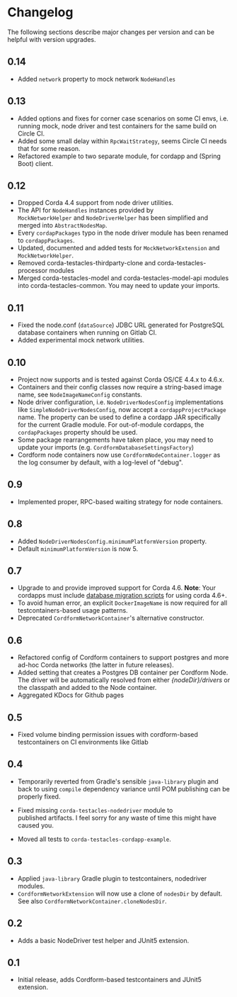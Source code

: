 
# Changelog

The following sections describe major changes per version 
and can be helpful with version upgrades.


## 0.14

- Added `network` property to mock network `NodeHandles`

## 0.13

- Added options and fixes for corner case scenarios 
on some CI envs, i.e. running mock, node driver and 
test containers for the same build on Circle CI. 
- Added some small delay within `RpcWaitStrategy`, 
seems Circle CI needs that for some reason.
- Refactored example to two separate module, for cordapp 
and (Spring Boot) client.

## 0.12

- Dropped Corda 4.4 support from node driver utilities.
- The API for `NodeHandles` instances provided by   
`MockNetworkHelper` and `NodeDriverHelper` has been simplified 
and merged into `AbstractNodesMap`.
- Every `cordapPackages` typo in the node driver module has 
been renamed to `cordappPackages`.
- Updated, documented and added tests for 
`MockNetworkExtension` and `MockNetworkHelper`. 
- Removed corda-testacles-thirdparty-clone and 
corda-testacles-processor modules
- Merged corda-testacles-model and corda-testacles-model-api 
modules into corda-testacles-common. You may need to 
update your imports. 

## 0.11

- Fixed the node.conf (`dataSource`) JDBC URL generated 
for PostgreSQL database containers when running on Gitlab CI.
- Added experimental mock network utilities. 

## 0.10

- Project now supports and is tested against Corda OS/CE 4.4.x to 4.6.x. 
- Containers and their config classes now require a string-based image name, 
see `NodeImageNameConfig` constants. 
- Node driver configuration, i.e. `NodeDriverNodesConfig` implementations 
like `SimpleNodeDriverNodesConfig`, now accept a `cordappProjectPackage` name. 
The property can be used to define a cordapp JAR specifically for the current Gradle module. 
For out-of-module cordapps, the `cordapPackages` property should be used.   
- Some package rearrangements have taken place, 
you may need to update your imports (e.g. `CordformDatabaseSettingsFactory`)
- Cordform node containers now use `CordformNodeContainer.logger` 
as the log consumer by default, with a log-level of "debug".

## 0.9

- Implemented proper, RPC-based waiting strategy for node containers.


## 0.8

- Added `NodeDriverNodesConfig.minimumPlatformVersion` property.
- Default `minimumPlatformVersion` is now 5.

## 0.7 

- Upgrade to and provide improved support for Corda 4.6. 
__Note__: Your cordapps must include 
[database migration scripts](https://docs.corda.net/docs/corda-enterprise/4.6/cordapps/database-management.html) 
for using corda 4.6+.
- To avoid human error, an explicit `DockerImageName` is now 
required for all testcontainers-based usage patterns.
- Deprecated `CordformNetworkContainer`'s alternative constructor.   


## 0.6 

- Refactored config of Cordform containers to support 
postgres and more ad-hoc Corda networks (the latter in future 
releases). 
- Added setting that creates a Postgres DB container per 
Cordform Node. The driver will be automatically resolved from 
either _{nodeDir}/drivers_ or the classpath and added to the 
Node container. 
- Aggregated KDocs for Github pages 

## 0.5 

- Fixed volume binding permission issues with cordform-based 
testcontainers on CI environments like Gitlab 

## 0.4 

- Temporarily reverted from Gradle's sensible `java-library` 
plugin and back to using `compile` dependency variance until 
POM publishing can be properly fixed. 

- Fixed missing `corda-testacles-nodedriver` module to  
published artifacts. I feel sorry for any waste of time this 
might have caused you.

- Moved all tests to `corda-testacles-cordapp-example`.

## 0.3 

- Applied `java-library` Gradle plugin to testcontainers, 
nodedriver modules.
- `CordformNetworkExtension` will now use a clone of `nodesDir` 
by default. See also `CordformNetworkContainer.cloneNodesDir`. 

## 0.2 

- Adds a basic NodeDriver test helper and JUnit5 extension.

## 0.1 

- Initial release, adds Cordform-based testcontainers and JUnit5 extension.
